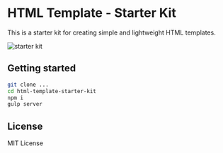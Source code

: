 # HTML Template - Starter Kit
This is a starter kit for creating simple and lightweight HTML templates.

![starter kit](https://habrastorage.org/web/973/9a0/b19/9739a0b1913449f2a1792ab5b2f89063.png "Starter Kit")

## Getting started
```sh
git clone ...
cd html-template-starter-kit
npm i
gulp server
```

## License

MIT License

